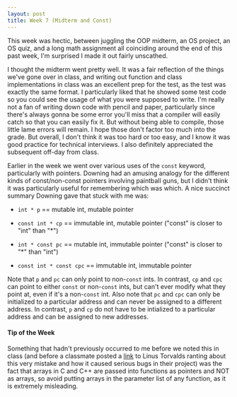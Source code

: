 ```yaml
---
layout: post
title: Week 7 (Midterm and Const)
---
```


This week was hectic, between juggling the OOP midterm, an OS project, an OS quiz, and a long math assignment all coinciding around the end of this past week, I'm surprised I made it out fairly unscathed.

I thought the midterm went pretty well. It was a fair reflection of the things we've gone over in class, and writing out function and class implementations in class was an excellent prep for the test, as the test was exactly the same format. I particularly liked that he showed some test code so you could see the usage of what you were supposed to write. I'm really not a fan of writing down code with pencil and paper, particularly since there's always gonna be some error you'll miss that a compiler will easily catch so that you can easily fix it. But without being able to compile, those little lame errors will remain. I hope those don't factor too much into the grade. But overall, I don't think it was too hard or too easy, and I know it was good practice for technical interviews. I also definitely appreciated the subsequent off-day from class. 

Earlier in the week we went over various uses of the `const` keyword, particularly with pointers. Downing had an amusing analogy for the different kinds of const/non-const pointers involving paintball guns, but I didn't think it was particularly useful for remembering which was which. A nice succinct summary Downing gave that stuck with me was:

- `int * p` == mutable int, mutable pointer

- `const int * cp` == immutable int, mutable pointer ("const" is closer to "int" than "*")

- `int * const pc` == mutable int, immutable pointer ("const" is closer to "*" than "int")

- `const int * const cpc` == immutable int, immutable pointer

Note that `p` and `pc` can only point to non-`const` ints. In contrast, `cp` and `cpc` can point to either `const` or non-`const` ints, but can't ever modify what they point at, even if it's a non-`const` int. Also note that `pc` and `cpc` can only be initialized to a particular address and can never be assigned to a different address. In contrast, `p` and `cp` do not have to be intialized to a particular address and can be assigned to new addresses.  

#### Tip of the Week

Something that hadn't previously occurred to me before we noted this in class (and before a classmate posted a [link](https://lkml.org/lkml/2015/9/3/428) to Linus Torvalds ranting about this very mistake and how it caused serious bugs in their project) was the fact that arrays in C and C++ are passed into functions as pointers and NOT as arrays, so avoid putting arrays in the parameter list of any function, as it is extremely misleading.
